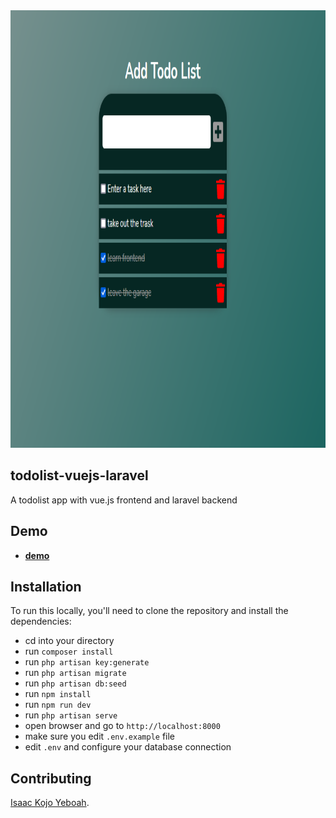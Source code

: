 <div style="text-align:center">
<img src="https://raw.githubusercontent.com/kojoYeboah53i/Todolist-vuejs/master/screenshot.PNG?token=AGGPU2N462TI23DFV5KBGQLBDOXVM" alt="screenshot" width="800" height="700"></div>


## todolist-vuejs-laravel
 A todolist app with vue.js frontend and laravel backend
 
## Demo

- **[demo](https://vuejs-todolist-app-laravel.herokuapp.com/)**


## Installation

  To run this locally, you'll need to clone the repository and install the dependencies:

- cd into your directory
- run `composer install`
- run `php artisan key:generate`
- run `php artisan migrate`
- run `php artisan db:seed`
- run `npm install`
- run `npm run dev`
- run `php artisan serve`
- open browser and go to `http://localhost:8000`
- make sure you edit `.env.example` file
- edit `.env` and configure your database connection 

## Contributing

[Isaac Kojo Yeboah](https://github.com/kojoyeboah53i).

